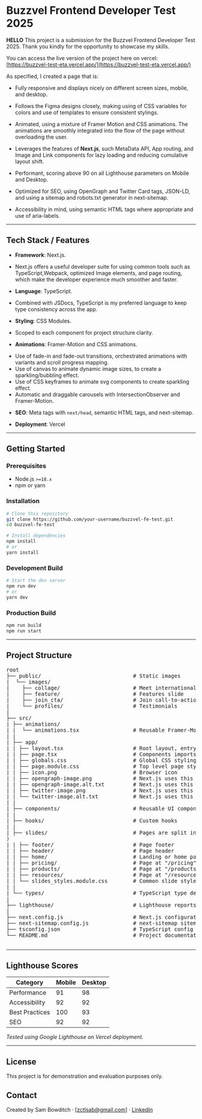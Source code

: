 # Buzzvel Frontend Developer Test 2025

**HELLO**
This project is a submission for the Buzzvel Frontend Developer Test 2025. Thank you kindly for the opportunity
to showcase my skills.

You can access the live version of the project here on vercel: [https://buzzvel-test-eta.vercel.app/](https://buzzvel-test-eta.vercel.app/)

As specified, I created a page that is:

- Fully responsive and displays nicely on different screen sizes, mobile, and desktop.

- Follows the Figma designs closely, making using of CSS variables for colors and use of templates
  to ensure consistent stylings.

- Animated, using a mixture of Framer Motion and CSS animations. The animations are smoothly integrated into
  the flow of the page without overloading the user.

- Leverages the features of **Next.js**, such MetaData API, App routing, and Image and Link components for lazy loading and reducing
  cumulative layout shift.

- Performant, scoring above 90 on all Lighthouse parameters on Mobile and Desktop.

- Optimized for SEO, using OpenGraph and Twitter Card tags, JSON-LD, and using a sitemap and robots.txt generator in
  next-sitemap.

- Accessibility in mind, using semantic HTML tags where appropriate and use of aria-labels.

---

## Tech Stack / Features

- **Framework**: Next.js.

* Next.js offers a useful developer suite for using common tools such as TypeScript,Webpack, optimized Image elements,
  and page routing, which make the developer experience much smoother and faster.

- **Language**: TypeScript.

* Combined with JSDocs, TypeScript is my preferred language to keep type consistency across the app.

- **Styling**: CSS Modules.

* Scoped to each component for project structure clarity.

- **Animations**: Framer-Motion and CSS animations.

* Use of fade-in and fade-out transitions, orchestrated animations with variants and scroll progress mapping.
* Use of canvas to animate dynamic image sizes, to create a sparkling/bubbling effect.
* Use of CSS keyframes to animate svg components to create sparkling effect.
* Automatic and draggable carousels with IntersectionObserver and Framer-Motion. 

- **SEO**: Meta tags with `next/head`, semantic HTML tags, and next-sitemap.

- **Deployment**: Vercel

---

## Getting Started

### Prerequisites

- Node.js `>=18.x`
- npm or yarn

### Installation

```bash
# Clone this repository
git clone https://github.com/your-username/buzzvel-fe-test.git
cd buzzvel-fe-test

# Install dependencies
npm install
# or
yarn install
```

### Development Build

```bash
# Start the dev server
npm run dev
# or
yarn dev
```

### Production Build

```bash
npm run build
npm run start


```

---

## Project Structure

<pre>
root
├── public/                             # Static images
|  └── images/
|    ├── collage/                       # Meet international students slide
|    ├── feature/                       # Features slide
|    ├── join_cta/                      # Join call-to-action slide
|    └── profiles/                      # Testimonials
|
├── src/
| ├── animations/ 
| |  └── animations.tsx                 # Reusable Framer-Motion variants          
| |  
| ├── app/
| | ├── layout.tsx                      # Root layout, entry point to page. Exports metadata.
| | ├── page.tsx                        # Components imports and set here. Child of layout.
| | ├── globals.css                     # Global CSS stylings
| | ├── page.module.css                 # Top level page styles
| | ├── icon.png                        # Browser icon
| | ├── opengraph-image.png             # Next.js uses this for opengraph image header
| | ├── opengraph-image.alt.txt         # Next.js uses this for opengraph alternative text header
| | ├── twitter-image.png               # Next.js uses this for twitter card image header
| | └── twitter-image.alt.txt           # Next.js uses this for twitter card alternative text header
| |
| ├── components/                       # Reusable UI components (buttons, canvas, cards.) 
| |
| ├── hooks/                            # Custom hooks
| |
| ├── slides/                           # Pages are split into "slides", or logically separate parts of the page (often by <section>)
| | ├── footer/                         # Page footer
| | ├── header/                         # Page header
| | ├── home/                           # Landing or home page at "/""
| | ├── pricing/                        # Page at "/pricing" (not implemented)
| | ├── products/                       # Page at "/products" (not implemented)
| | ├── resources/                      # Page at "/resources" (not implemented)
| | └── slides_styles.module.css        # Common slide styles (e.g. padding, gap, flex-direction)
| | 
| └── types/                            # TypeScript type definitions
|
├── lighthouse/                         # Lighthouse reports for the live page
| 
├── next.config.js                      # Next.js configuration 
├── next-sitemap.config.js              # next-sitemap sitemap and robots.txt config
├── tsconfig.json                       # TypeScript config 
└── README.md                           # Project documentation 

</pre>

--- 

## Lighthouse Scores

| Category       | Mobile | Desktop |
|----------------|--------|---------|
| Performance    | 91     | 98      |
| Accessibility  | 92     | 92      |
| Best Practices | 100    | 93      |
| SEO            | 92     | 92      |

*Tested using Google Lighthouse on Vercel deployment.*

---

## License

This project is for demonstration and evaluation purposes only.

## Contact

Created by Sam Bowditch · [zctlsab@gmail.com] · [LinkedIn](https://www.linkedin.com/in/sam-bowditch-b777032bb/)



